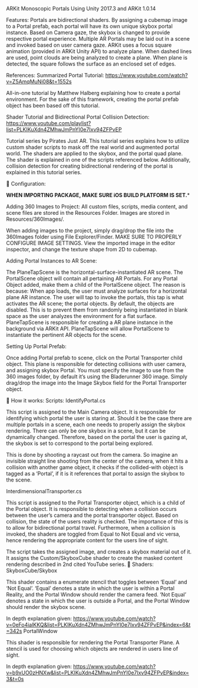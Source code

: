 ARKit Monoscopic Portals
Using Unity 2017.3 and ARKit 1.0.14


Features:
Portals are bidirectional shaders.
By assigning a cubemap image to a Portal prefab, each portal will have its own unique skybox portal instance. 
Based on Camera gaze, the skybox is changed to provide respective portal experience.
Multiple AR Portals may be laid out in a scene and invoked based on user camera gaze.
ARKit uses a focus square animation (provided in ARKit Unity API) to analyze plane. 
When dashed lines are used, point clouds are being analyzed to create a plane. When plane is detected, the square follows the surface as an enclosed set of edges.

References:
Summarized Portal Tutorial:
https://www.youtube.com/watch?v=Z5AmqMuNi08&t=1552s

All-in-one tutorial by Matthew Halberg explaining how to create a portal environment. For the sake of this framework, creating the portal prefab object has been based off this tutorial.

Shader Tutorial and Bidirectional Portal Collision Detection:
https://www.youtube.com/playlist?list=PLKIKuXdn4ZMhwJmPnYI0e7Ixv94ZFPvEP

Tutorial series by Pirates Just AR. This tutorial series explains how to utilize custom shader scripts to mask off the real world and augmented portal world. The shaders are applied to the skybox, and the portal quad plane. The shader is explained in one of the scripts referenced below. Additionally, collision detection for creating bidirectional rendering of the portal is explained in this tutorial series.




Configuration:

****WHEN IMPORTING PACKAGE, MAKE SURE iOS BUILD PLATFORM IS SET.*****

Adding 360 Images to Project:
All custom files, scripts, media content, and scene files are stored in the Resources Folder. Images are stored in Resources/360Images/.

When adding images to the project, simply drag/drop the file into the 360Images folder using File Explorer/Finder.
MAKE SURE TO PROPERLY CONFIGURE IMAGE SETTINGS. 
View the imported image in the editor inspector, and change the texture shape from 2D to cubemap.



Adding Portal Instances to AR Scene:


The PlaneTapScene is the horizontal-surface-instantiated AR scene. 
The PortalScene object will contain all pertaining AR Portals. 
For any Portal Object added, make them a child of the PortalScene object. 
The reason is because:
When app loads, the user must analyze surfaces for a horizontal plane AR instance.
The user will tap to invoke the portals, this tap is what activates the AR scene; the portal objects. By default, the objects are disabled. This is to prevent them from randomly being instantiated in blank space as the user analyzes the environment for a flat surface.
PlaneTapScene is responsible for creating a AR plane instance in the background via ARKit API. PlaneTapScene will allow PortalScene to instantiate the pertinent AR objects for the scene.

Setting Up Portal Prefab:


Once adding Portal prefab to scene, click on the Portal Transporter child object. 
This plane is responsible for detecting collisions with user camera, and assigning skybox Portal.
You must specify the image to use from the 360 images folder, by default it’s using the Bladerunner 360 image. 
Simply drag/drop the image into the Image Skybox field for the Portal Transporter object.




How it works:
Scripts:
IdentifyPortal.cs

This script is assigned to the Main Camera object. It is responsible for identifying which portal the user is staring at. Should it be the case there are multiple portals in a scene, each one needs to properly assign the skybox rendering. There can only be one skybox in a scene, but it can be dynamically changed. Therefore, based on the portal the user is gazing at, the skybox is set to correspond to the portal being explored.

This is done by shooting a raycast out from the camera. So imagine an invisible straight line shooting from the center of the camera, when it hits a collision with another game object, it checks if the collided-with object is tagged as a ‘Portal’, if it is it references that portal to assign the skybox to the scene.

InterdimensionalTransporter.cs

This script is assigned to the Portal Transporter object, which is a child of the Portal object. It is responsible to detecting when a collision occurs between the user’s camera and the portal transporter object. Based on collision, the state of the users reality is checked. The importance of this is to allow for bidirectional portal travel. Furthermore, when a collision is invoked, the shaders are toggled from Equal to Not Equal and vic versa, hence rendering the appropriate content for the users line of sight. 

The script takes the assigned image, and creates a skybox material out of it. It assigns the Custom/SkyboxCube shader to create the masked content rendering described in 2nd cited YouTube series.

Shaders:
SkyboxCube/Skybox


This shader contains a enumerate stencil that toggles between ‘Equal’ and ‘Not Equal’. 
‘Equal’ denotes a state in which the user is within a Portal Reality, and the Portal Window should render the camera feed.
‘Not Equal’ denotes a state in which the user is outside a Portal, and the Portal Window should render the skybox scene.

In depth explanation given:
https://www.youtube.com/watch?v=0eFo4ialKKQ&list=PLKIKuXdn4ZMhwJmPnYI0e7Ixv94ZFPvEP&index=6&t=342s
PortalWindow

This shader is responsible for rendering the Portal Transporter Plane. A stencil is used for choosing which objects are rendered in users line of sight. 

In depth explanation given:
https://www.youtube.com/watch?v=b9xUO0zHNXw&list=PLKIKuXdn4ZMhwJmPnYI0e7Ixv94ZFPvEP&index=3&t=0s



